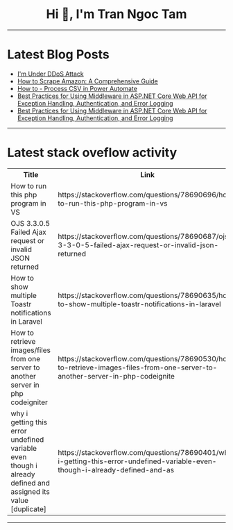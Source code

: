 <h1 align="center">Hi 👋, I'm Tran Ngoc Tam</h1>

---

# Latest Blog Posts 
<!-- BLOG-POST-LIST:START -->
- [I&#39;m Under DDoS Attack](https://dev.to/hoaitx/im-under-ddos-attack-2p5j)
- [How to Scrape Amazon: A Comprehensive Guide](https://dev.to/ionegarza/how-to-scrape-amazon-a-comprehensive-guide-502a)
- [How to - Process CSV in Power Automate](https://dev.to/wyattdave/how-to-process-csv-in-power-automate-535f)
- [Best Practices for Using Middleware in ASP.NET Core Web API for Exception Handling, Authentication, and Error Logging](https://dev.to/abdullah_sameer/best-practices-for-using-middleware-in-aspnet-core-web-api-for-exception-handling-authentication-and-error-logging-1d5a)
- [Best Practices for Using Middleware in ASP.NET Core Web API for Exception Handling, Authentication, and Error Logging](https://dev.to/abdullah_sameer/best-practices-for-using-middleware-in-aspnet-core-web-api-for-exception-handling-authentication-and-error-logging-528i)
<!-- BLOG-POST-LIST:END -->

---

# Latest stack oveflow activity
<table>
  <tr><th>Title</th><th>Link</th></tr>
  <!-- STACKOVERFLOW:START --><tr><td>How to run this php program in VS</td><td>https://stackoverflow.com/questions/78690696/how-to-run-this-php-program-in-vs</td></tr><tr><td>OJS 3.3.0.5 Failed Ajax request or invalid JSON returned</td><td>https://stackoverflow.com/questions/78690687/ojs-3-3-0-5-failed-ajax-request-or-invalid-json-returned</td></tr><tr><td>How to show multiple Toastr notifications in Laravel</td><td>https://stackoverflow.com/questions/78690635/how-to-show-multiple-toastr-notifications-in-laravel</td></tr><tr><td>How to retrieve images/files from one server to another server in php codeigniter</td><td>https://stackoverflow.com/questions/78690530/how-to-retrieve-images-files-from-one-server-to-another-server-in-php-codeignite</td></tr><tr><td>why i getting this error undefined variable even though i already defined and assigned its value [duplicate]</td><td>https://stackoverflow.com/questions/78690401/why-i-getting-this-error-undefined-variable-even-though-i-already-defined-and-as</td></tr><!-- STACKOVERFLOW:END -->
</table>

---



